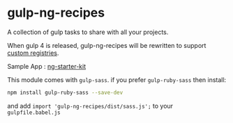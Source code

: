 # gulp-ng-recipes

A collection of gulp tasks to share with all your projects.

When gulp 4 is released, gulp-ng-recipes will be rewritten to support [custom registries](https://github.com/phated/undertaker#custom-registries).

Sample App : [ng-starter-kit](https://github.com/xmlking/ng-starter-kit)

This module comes with `gulp-sass`. if you prefer `gulp-ruby-sass` then install:

```bash
npm install gulp-ruby-sass --save-dev 
```
and add `import 'gulp-ng-recipes/dist/sass.js';` to your `gulpfile.babel.js`